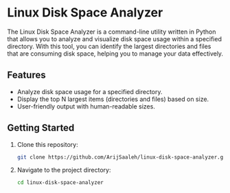 # Linux Disk Space Analyzer

The Linux Disk Space Analyzer is a command-line utility written in Python that allows you to analyze and visualize disk space usage within a specified directory. With this tool, you can identify the largest directories and files that are consuming disk space, helping you to manage your data effectively.

## Features

- Analyze disk space usage for a specified directory.
- Display the top N largest items (directories and files) based on size.
- User-friendly output with human-readable sizes.

## Getting Started

1. Clone this repository:
   ```sh
   git clone https://github.com/ArijSaaleh/linux-disk-space-analyzer.git
2. Navigate to the project directory:
    ```sh
    cd linux-disk-space-analyzer